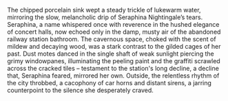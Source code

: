 The chipped porcelain sink wept a steady trickle of lukewarm water, mirroring the slow, melancholic drip of Seraphina Nightingale’s tears.  Seraphina, a name whispered once with reverence in the hushed elegance of concert halls, now echoed only in the damp, musty air of the abandoned railway station bathroom.  The cavernous space, choked with the scent of mildew and decaying wood, was a stark contrast to the gilded cages of her past.  Dust motes danced in the single shaft of weak sunlight piercing the grimy windowpanes, illuminating the peeling paint and the graffiti scrawled across the cracked tiles – testament to the station's long decline, a decline that, Seraphina feared, mirrored her own.  Outside, the relentless rhythm of the city throbbed, a cacophony of car horns and distant sirens, a jarring counterpoint to the silence she desperately craved.
